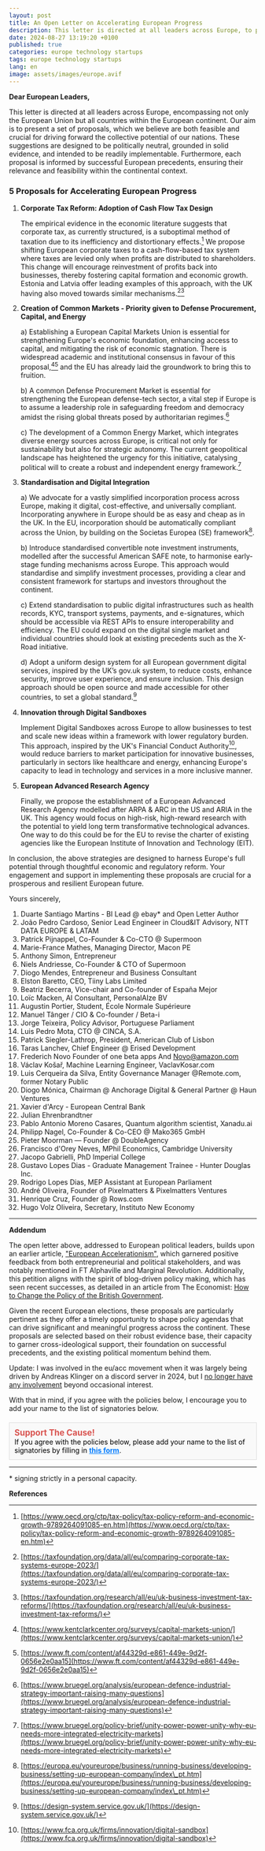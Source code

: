 ```yaml
---
layout: post
title: An Open Letter on Accelerating European Progress
description: This letter is directed at all leaders across Europe, to present a set of proposals, which we believe are both feasible and crucial for driving forward the collective potential of our nations.
date: 2024-08-27 13:19:20 +0100
published: true
categories: europe technology startups
tags: europe technology startups
lang: en
image: assets/images/europe.avif
---
```



**Dear European Leaders,**

This letter is directed at all leaders across Europe, encompassing not only the European Union but all countries within the European continent. Our aim is to present a set of proposals, which we believe are both feasible and crucial for driving forward the collective potential of our nations. These suggestions are designed to be politically neutral, grounded in solid evidence, and intended to be readily implementable. Furthermore, each proposal is informed by successful European precedents, ensuring their relevance and feasibility within the continental context.

### **5 Proposals for Accelerating European Progress**

1. **Corporate Tax Reform: Adoption of Cash Flow Tax Design** 

   The empirical evidence in the economic literature suggests that corporate tax, as currently structured, is a suboptimal method of taxation due to its inefficiency and distortionary effects.[^1] We propose shifting European corporate taxes to a cash-flow-based tax system where taxes are levied only when profits are distributed to shareholders. This change will encourage reinvestment of profits back into businesses, thereby fostering capital formation and economic growth. Estonia and Latvia offer leading examples of this approach, with the UK having also moved towards similar mechanisms.[^2][^3] 

2. **Creation of Common Markets \- Priority given to Defense Procurement, Capital, and Energy** 

   a) Establishing a European Capital Markets Union is essential for strengthening Europe's economic foundation, enhancing access to capital, and mitigating the risk of economic stagnation. There is widespread academic and institutional consensus in favour of this proposal,[^4][^5] and the EU has already laid the groundwork to bring this to fruition.

   b) A common Defense Procurement Market is essential for strengthening the European defense-tech sector, a vital step if Europe is to assume a leadership role in safeguarding freedom and democracy amidst the rising global threats posed by authoritarian regimes.[^6]

   c) The development of a Common Energy Market, which integrates diverse energy sources across Europe, is critical not only for sustainability but also for strategic autonomy. The current geopolitical landscape has heightened the urgency for this initiative, catalysing political will to create a robust and independent energy framework.[^7] 

3. **Standardisation and Digital Integration** 

   a) We advocate for a vastly simplified incorporation process across Europe, making it digital, cost-effective, and universally compliant. Incorporating anywhere in Europe should be as easy and cheap as in the UK. In the EU, incorporation should be automatically compliant across the Union, by building on the Societas Europea (SE) framework[^8].

   b) Introduce standardised convertible note investment instruments, modelled after the successful American SAFE note, to harmonise early-stage funding mechanisms across Europe. This approach would standardise and simplify investment processes, providing a clear and consistent framework for startups and investors throughout the continent.

   c) Extend standardisation to public digital infrastructures such as health records, KYC, transport systems, payments, and e-signatures, which should be accessible via REST APIs to ensure interoperability and efficiency. The EU could expand on the digital single market and individual countries should look at existing precedents such as the X-Road initiative.

   d) Adopt a uniform design system for all European government digital services, inspired by the UK’s gov.uk system, to reduce costs, enhance security, improve user experience, and ensure inclusion. This design approach should be open source and made accessible for other countries, to set a global standard.[^9]

4. **Innovation through Digital Sandboxes** 

   Implement Digital Sandboxes across Europe to allow businesses to test and scale new ideas within a framework with lower regulatory burden. This approach, inspired by the UK's Financial Conduct Authority[^10], would reduce barriers to market participation for innovative businesses, particularly in sectors like healthcare and energy, enhancing Europe's capacity to lead in technology and services in a more inclusive manner.

5. **European Advanced Research Agency** 

   Finally, we propose the establishment of a European Advanced Research Agency modelled after ARPA & ARC in the US and ARIA in the UK. This agency would focus on high-risk, high-reward research with the potential to yield long term transformative technological advances. One way to do this could be for the EU to revise the charter of existing agencies like the European Institute of Innovation and Technology (EIT).

In conclusion, the above strategies are designed to harness Europe's full potential through thoughtful economic and regulatory reform. Your engagement and support in implementing these proposals are crucial for a prosperous and resilient European future.

Yours sincerely,

1. Duarte Santiago Martins \- BI Lead @ ebay* and Open Letter Author  
2. João Pedro Cardoso, Senior Lead Engineer in Cloud\&IT Advisory, NTT DATA EUROPE & LATAM  
3. Patrick Pijnappel, Co-Founder & Co-CTO @ Supermoon  
4. Marie-France Mathes, Managing Director, Macon PE  
5. Anthony Simon, Entrepreneur  
6. Niels Andriesse, Co-Founder & CTO of Supermoon  
7. Diogo Mendes, Entrepreneur and Business Consultant  
8. Elston Baretto, CEO, Tiiny Labs Limited  
9. Beatriz Becerra, Vice-chair and Co-founder of España Mejor  
10. Loïc Macken, AI Consultant, PersonalAIze BV  
11. Augustin Portier, Student, École Normale Supérieure  
12. Manuel Tânger / CIO & Co-founder / Beta-i  
13. Jorge Teixeira, Policy Advisor, Portuguese Parliament  
14. Luis Pedro Mota, CTO @ CINCA, S.A.  
15. Patrick Siegler-Lathrop, President, American Club of Lisbon  
16. Taras Lanchev, Chief Engineer @ Erised Development  
17. Frederich Novo Founder of one beta apps And [Novo@amazon.com](mailto:Novo@amazon.com)  
18. Václav Košař, Machine Learning Engineer, VaclavKosar.com  
19. Luis Cerqueira da Silva, Entity Governance Manager @Remote.com, former Notary Public
20. Diogo Mónica, Chairman @ Anchorage Digital & General Partner @ Haun Ventures
21. Xavier d'Arcy - European Central Bank
22. Julian Ehrenbrandtner
23. Pablo Antonio Moreno Casares, Quantum algorithm scientist, Xanadu.ai
24. Philipp Nagel, Co-Founder & Co-CEO @ Mako365 GmbH
25. Pieter Moorman — Founder @ DoubleAgency
26. Francisco d'Orey Neves, MPhil Economics, Cambridge University
27. Jacopo Gabrielli, PhD Imperial College
28. Gustavo Lopes Dias - Graduate Management Trainee - Hunter Douglas Inc.
29. Rodrigo Lopes Dias, MEP Assistant at European Parliament
30. André Oliveira, Founder of Pixelmatters & Pixelmatters Ventures
31. Henrique Cruz, Founder @ Rows.com
32. Hugo Volz Oliveira, Secretary, Instituto New Economy

--- 
**Addendum**

The open letter above, addressed to European political leaders, builds upon an earlier article, ["European Accelerationism"](https://www.santiago-martins.com/european-accelerationism-eu-acc.html), which garnered positive feedback from both entrepreneurial and political stakeholders, and was notably mentioned in FT Alphaville and Marginal Revolution. Additionally, this petition aligns with the spirit of blog-driven policy making, which has seen recent successes, as detailed in an article from The Economist: [How to Change the Policy of the British Government](https://www.economist.com/britain/2023/11/30/how-to-change-the-policy-of-the-british-government).

Given the recent European elections, these proposals are particularly pertinent as they offer a timely opportunity to shape policy agendas that can drive significant and meaningful progress across the continent. These proposals are selected based on their robust evidence base, their capacity to garner cross-ideological support, their foundation on successful precedents, and the existing political momentum behind them. 

Update: I was involved in the eu/acc movement when it was largely being driven by Andreas Klinger on a discord server in 2024, but I [no longer have any involvement](/moving-on-from-euacc.html) beyond occasional interest.

With that in mind, if you agree with the policies below, I encourage you to add your name to the list of signatories below.

<div style="background-color: #f9f9f9; padding: 10px; border: 1px solid #ddd; margin-top: 20px; color: #000;">
  <strong style="font-size: 1.2em; color: #d9534f;">Support The Cause!</strong><br>
  If you agree with the policies below, please add your name to the list of signatories by filling in <a href="https://forms.gle/DGtASNPqh8RWk3Dt8" style="font-weight: bold; color: #007bff;">this form</a>.
</div>

---
\* signing strictly in a personal capacity.

**References**

[^1]:  [https://www.oecd.org/ctp/tax-policy/tax-policy-reform-and-economic-growth-9789264091085-en.htm](https://www.oecd.org/ctp/tax-policy/tax-policy-reform-and-economic-growth-9789264091085-en.htm) 

[^2]:  [https://taxfoundation.org/data/all/eu/comparing-corporate-tax-systems-europe-2023/](https://taxfoundation.org/data/all/eu/comparing-corporate-tax-systems-europe-2023/) 

[^3]:  [https://taxfoundation.org/research/all/eu/uk-business-investment-tax-reforms/](https://taxfoundation.org/research/all/eu/uk-business-investment-tax-reforms/) 

[^4]:  [https://www.kentclarkcenter.org/surveys/capital-markets-union/](https://www.kentclarkcenter.org/surveys/capital-markets-union/) 

[^5]:  [https://www.ft.com/content/af44329d-e861-449e-9d2f-0656e2e0aa15](https://www.ft.com/content/af44329d-e861-449e-9d2f-0656e2e0aa15) 

[^6]:  [https://www.bruegel.org/analysis/european-defence-industrial-strategy-important-raising-many-questions](https://www.bruegel.org/analysis/european-defence-industrial-strategy-important-raising-many-questions) 

[^7]:  [https://www.bruegel.org/policy-brief/unity-power-power-unity-why-eu-needs-more-integrated-electricity-markets](https://www.bruegel.org/policy-brief/unity-power-power-unity-why-eu-needs-more-integrated-electricity-markets) 

[^8]:  [https://europa.eu/youreurope/business/running-business/developing-business/setting-up-european-company/index\_pt.htm](https://europa.eu/youreurope/business/running-business/developing-business/setting-up-european-company/index\_pt.htm) 

[^9]:  [https://design-system.service.gov.uk/](https://design-system.service.gov.uk/) 

[^10]:  [https://www.fca.org.uk/firms/innovation/digital-sandbox](https://www.fca.org.uk/firms/innovation/digital-sandbox) 